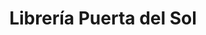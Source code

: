 ---
title: "Librería Puerta del Sol"
url: /ciudad-autonoma-de-buenos-aires/libreria-puerta-del-sol/
shop: Bücher
---